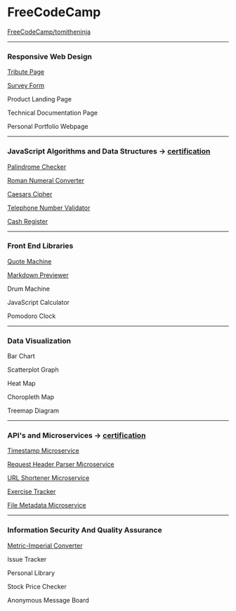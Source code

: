 # FreeCodeCamp

[FreeCodeCamp/tomitheninja](https://www.freecodecamp.org/tomitheninja)

---

### Responsive Web Design

[Tribute Page](https://codepen.io/tomitheninja/full/eYZNZeg)

[Survey Form](https://codepen.io/tomitheninja/full/ZEWOZeK)

Product Landing Page

Technical Documentation Page

Personal Portfolio Webpage

---

### JavaScript Algorithms and Data Structures -> [certification](https://www.freecodecamp.org/certification/tomitheninja/javascript-algorithms-and-data-structures)

[Palindrome Checker](palindrome-checker/)

[Roman Numeral Converter](roman-numeral-converter/)

[Caesars Cipher](caesars-cipher/)

[Telephone Number Validator](telephone-number-validator/)

[Cash Register](cash-register/)

---

### Front End Libraries

[Quote Machine](https://codepen.io/tomitheninja/full/WNQRrpr)

[Markdown Previewer](https://codepen.io/tomitheninja/full/YzyNmxJ)

Drum Machine

JavaScript Calculator

Pomodoro Clock

---

### Data Visualization

Bar Chart

Scatterplot Graph

Heat Map

Choropleth Map

Treemap Diagram

---

### API's and Microservices -> [certification](https://www.freecodecamp.org/certification/tomitheninja/apis-and-microservices)

[Timestamp Microservice](timestamp/)

[Request Header Parser Microservice](headerparser/)

[URL Shortener Microservice](urlshorter/)

[Exercise Tracker](exercisetracker/)

[File Metadata Microservice](filemetadata/)

---

### Information Security And Quality Assurance

[Metric-Imperial Converter](metricimpconverter)

Issue Tracker

Personal Library

Stock Price Checker

Anonymous Message Board
